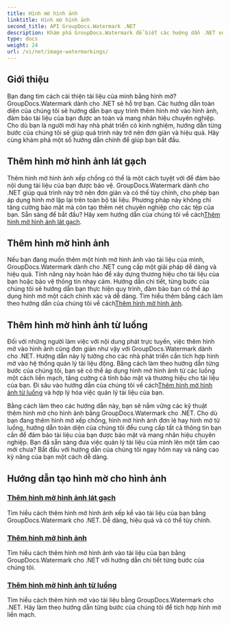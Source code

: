 ```yaml
---
title: Hình mờ hình ảnh
linktitle: Hình mờ hình ảnh
second_title: API GroupDocs.Watermark .NET
description: Khám phá GroupDocs.Watermark để biết các hướng dẫn .NET về cách thêm hình mờ cho hình ảnh. Tìm hiểu các phương pháp từng bước để nâng cao tính bảo mật và thương hiệu cho tài liệu của bạn.
type: docs
weight: 24
url: /vi/net/image-watermarkings/
---
```

## Giới thiệu

Bạn đang tìm cách cải thiện tài liệu của mình bằng hình mờ? GroupDocs.Watermark dành cho .NET sẽ hỗ trợ bạn. Các hướng dẫn toàn diện của chúng tôi sẽ hướng dẫn bạn quy trình thêm hình mờ vào hình ảnh, đảm bảo tài liệu của bạn được an toàn và mang nhãn hiệu chuyên nghiệp. Cho dù bạn là người mới hay nhà phát triển có kinh nghiệm, hướng dẫn từng bước của chúng tôi sẽ giúp quá trình này trở nên đơn giản và hiệu quả. Hãy cùng khám phá một số hướng dẫn chính để giúp bạn bắt đầu.

## Thêm hình mờ hình ảnh lát gạch
Thêm hình mờ hình ảnh xếp chồng có thể là một cách tuyệt vời để đảm bảo nội dung tài liệu của bạn được bảo vệ. GroupDocs.Watermark dành cho .NET giúp quá trình này trở nên đơn giản và có thể tùy chỉnh, cho phép bạn áp dụng hình mờ lặp lại trên toàn bộ tài liệu. Phương pháp này không chỉ tăng cường bảo mật mà còn tạo thêm nét chuyên nghiệp cho các tệp của bạn. Sẵn sàng để bắt đầu? Hãy xem hướng dẫn của chúng tôi về cách[Thêm hình mờ hình ảnh lát gạch](./add-tiled-image-watermark/).

## Thêm hình mờ hình ảnh
 Nếu bạn đang muốn thêm một hình mờ hình ảnh vào tài liệu của mình, GroupDocs.Watermark dành cho .NET cung cấp một giải pháp dễ dàng và hiệu quả. Tính năng này hoàn hảo để xây dựng thương hiệu cho tài liệu của bạn hoặc bảo vệ thông tin nhạy cảm. Hướng dẫn chi tiết, từng bước của chúng tôi sẽ hướng dẫn bạn thực hiện quy trình, đảm bảo bạn có thể áp dụng hình mờ một cách chính xác và dễ dàng. Tìm hiểu thêm bằng cách làm theo hướng dẫn của chúng tôi về cách[Thêm hình mờ hình ảnh](./add-image-watermark/).

## Thêm hình mờ hình ảnh từ luồng
Đối với những người làm việc với nội dung phát trực tuyến, việc thêm hình mờ vào hình ảnh cũng đơn giản như vậy với GroupDocs.Watermark dành cho .NET. Hướng dẫn này lý tưởng cho các nhà phát triển cần tích hợp hình mờ vào hệ thống quản lý tài liệu động. Bằng cách làm theo hướng dẫn từng bước của chúng tôi, bạn sẽ có thể áp dụng hình mờ hình ảnh từ các luồng một cách liền mạch, tăng cường cả tính bảo mật và thương hiệu cho tài liệu của bạn. Đi sâu vào hướng dẫn của chúng tôi về cách[Thêm hình mờ hình ảnh từ luồng](./add-image-watermark-from-stream/) và hợp lý hóa việc quản lý tài liệu của bạn.

Bằng cách làm theo các hướng dẫn này, bạn sẽ nắm vững các kỹ thuật thêm hình mờ cho hình ảnh bằng GroupDocs.Watermark cho .NET. Cho dù bạn đang thêm hình mờ xếp chồng, hình mờ hình ảnh đơn lẻ hay hình mờ từ luồng, hướng dẫn toàn diện của chúng tôi đều cung cấp tất cả thông tin bạn cần để đảm bảo tài liệu của bạn được bảo mật và mang nhãn hiệu chuyên nghiệp. Bạn đã sẵn sàng đưa việc quản lý tài liệu của mình lên một tầm cao mới chưa? Bắt đầu với hướng dẫn của chúng tôi ngay hôm nay và nâng cao kỹ năng của bạn một cách dễ dàng.

## Hướng dẫn tạo hình mờ cho hình ảnh
### [Thêm hình mờ hình ảnh lát gạch](./add-tiled-image-watermark/)
Tìm hiểu cách thêm hình mờ hình ảnh xếp kề vào tài liệu của bạn bằng GroupDocs.Watermark cho .NET. Dễ dàng, hiệu quả và có thể tùy chỉnh.
### [Thêm hình mờ hình ảnh](./add-image-watermark/)
Tìm hiểu cách thêm hình mờ hình ảnh vào tài liệu của bạn bằng GroupDocs.Watermark cho .NET với hướng dẫn chi tiết từng bước của chúng tôi.
### [Thêm hình mờ hình ảnh từ luồng](./add-image-watermark-from-stream/)
Tìm hiểu cách thêm hình mờ vào tài liệu bằng GroupDocs.Watermark cho .NET. Hãy làm theo hướng dẫn từng bước của chúng tôi để tích hợp hình mờ liền mạch.